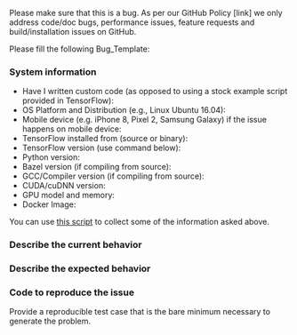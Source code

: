 Please make sure that this is a bug. As per our GitHub Policy [link] we only address code/doc bugs, performance issues, feature requests and build/installation issues on GitHub.

Please fill the following Bug_Template:
### System information
- Have I written custom code (as opposed to using a stock example script provided in TensorFlow):
- OS Platform and Distribution (e.g., Linux Ubuntu 16.04):
- Mobile device (e.g. iPhone 8, Pixel 2, Samsung Galaxy) if the issue happens on mobile device:
- TensorFlow installed from (source or binary):
- TensorFlow version (use command below):
- Python version:
- Bazel version (if compiling from source):
- GCC/Compiler version (if compiling from source):
- CUDA/cuDNN version:
- GPU model and memory:
- Docker Image:

You can use [this script](https://github.com/tensorflow/tensorflow/tree/master/tools/tf_env_collect.sh) to collect some of the information asked above.

### Describe the current behavior

### Describe the expected behavior

### Code to reproduce the issue
Provide a reproducible test case that is the bare minimum necessary to generate the problem.
